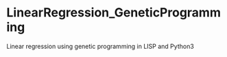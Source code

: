 # LinearRegression_GeneticProgramming
Linear regression using genetic programming in LISP and Python3
